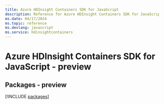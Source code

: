 ```yaml
---
title: Azure HDInsight Containers SDK for JavaScript
description: Reference for Azure HDInsight Containers SDK for JavaScript
ms.date: 04/17/2024
ms.topic: reference
ms.devlang: javascript
ms.service: hdinsightcontainers
---
```

# Azure HDInsight Containers SDK for JavaScript - preview
## Packages - preview
[!INCLUDE [packages](hdinsight-containers-index.md)]